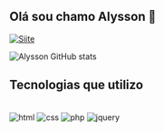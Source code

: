 ## Olá sou chamo Alysson 👋

[![Siite](https://img.shields.io/badge/website-000000?style=for-the-badge&logo=About.me&logoColor=white)](https://www.apdesigninformatica.com.br)

![Alysson GitHub stats](https://github-readme-stats.vercel.app/api?username=AllyssonNobre&show_icons=true&theme=radical)

## Tecnologias que utilizo

<div style="display: inline_block"><br/>
 <img align="center" alt="html" src="https://img.shields.io/badge/HTML-239120?style=for-the-badge&logo=html5&logoColor=white" />
 <img align="center" alt="css" src="https://img.shields.io/badge/CSS-239120?&style=for-the-badge&logo=css3&logoColor=white" />
 <img align="center" alt="php" src="https://img.shields.io/badge/PHP-777BB4?style=for-the-badge&logo=php&logoColor=white" />
 <img align="center" alt="jquery" src="https://img.shields.io/badge/jQuery-0769AD?style=for-the-badge&logo=jquery&logoColor=white" />
</div>
